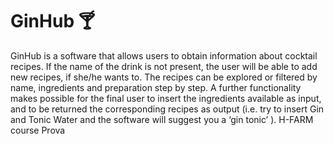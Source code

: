 # GinHub 🍸
GinHub is a software that allows users to obtain information about cocktail recipes. If the name of the drink is not present, the user will be able to add new recipes, if she/he wants to. The recipes can be explored or filtered by name, ingredients and preparation step by step. A further functionality makes possible for the final user to insert the ingredients available as input, and to be returned the corresponding recipes as output (i.e. try to insert Gin and Tonic Water and the software will suggest you a ‘gin tonic’ ).
H-FARM course
Prova
